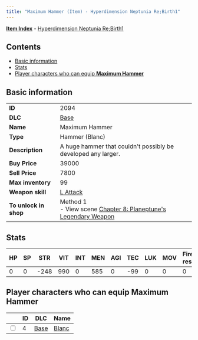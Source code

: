 ```yaml
---
title: "Maximum Hammer (Item) - Hyperdimension Neptunia Re;Birth1"
---
```


[**Item Index**](/neptunia/rb1/item/index.html) - [Hyperdimension Neptunia Re;Birth1](/neptunia/rb1)

## Contents

- [Basic information](#basic-information)
- [Stats](#stats)
- [Player characters who can equip **Maximum Hammer**](#player-characters-who-can-equip-maximum-hammer)

## Basic information

|   |   |
| -- | -- |
| **ID** | 2094 |
| **DLC** | [Base](/neptunia/rb1/dlc/1-base.html) |
| **Name** | Maximum Hammer |
| **Type** | Hammer (Blanc) |
| **Description** | A huge hammer that couldn't possibly be developed any larger. |
| **Buy Price** | 39000 |
| **Sell Price** | 7800 |
| **Max inventory** | 99 |
| **Weapon skill** | [L Attack](/neptunia/rb1/skill/1-602-l-attack.html) |
| **To unlock in shop** | Method 1<br />- View scene [Chapter 8: Planeptune's Legendary Weapon](/neptunia/rb1/scene/1-804-chapter-8-planeptunes-legendary-weapon.html) |


## Stats

| HP | SP | STR | VIT | INT | MEN | AGI | TEC | LUK | MOV | Fire res. | Ice res. | Wind res. | Lightning res. |
| -- | -- | --- | --- | --- | --- | --- | --- | --- | --- | --------- | -------- | --------- | -------------- |
| 0 | 0 | -248 | 990 | 0 | 585 | 0 | -99 | 0 | 0 | 0 | 0 | 0 | 0 |


## Player characters who can equip **Maximum Hammer**

|    | ID | DLC | Name |
| -- | -- | --- | ---- |
| <input type="checkbox" id="rb1-player-1-4" class="trackbox" /> | 4 | [Base](/neptunia/rb1/dlc/1-base.html) | [Blanc](/neptunia/rb1/player/1-4-blanc.html) |
